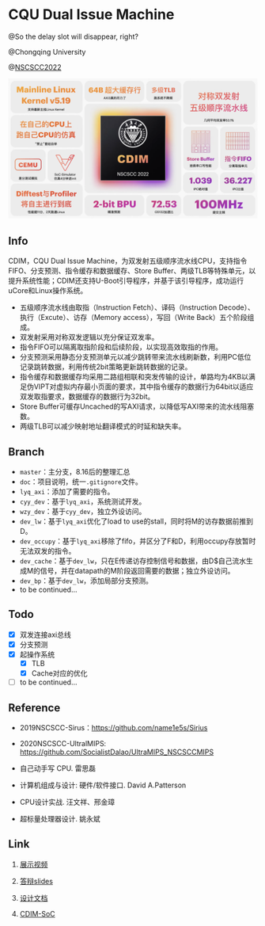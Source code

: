 # CQU Dual Issue Machine

@So the delay slot will disappear, right?

@Chongqing University

@[NSCSCC2022](http://www.nscscc.com/)

![](report/img/summary.png)

## Info

CDIM，CQU Dual Issue Machine，为双发射五级顺序流水线CPU，支持指令FIFO、分支预测、指令缓存和数据缓存、Store Buffer、两级TLB等特殊单元，以提升系统性能；CDIM还支持U-Boot引导程序，并基于该引导程序，成功运行uCore和Linux操作系统。

- 五级顺序流水线由取指（Instruction Fetch）、译码（Instruction Decode）、执行（Excute）、访存（Memory access），写回（Write Back）五个阶段组成。
- 双发射采用对称双发逻辑以充分保证双发率。
- 指令FIFO可以隔离取指阶段和后续阶段，以实现高效取指的作用。
- 分支预测采用静态分支预测单元以减少跳转带来流水线刷新数，利用PC低位记录跳转数据，利用传统2bit策略更新跳转数据的记录。
- 指令缓存和数据缓存均采用二路组相联和突发传输的设计，单路均为4KB以满足伪VIPT对虚拟内存最小页面的要求，其中指令缓存的数据行为64bit以适应双发取指要求，数据缓存的数据行为32bit。
- Store Buffer可缓存Uncached的写AXI请求，以降低写AXI带来的流水线阻塞数。
- 两级TLB可以减少映射地址翻译模式的时延和缺失率。

## Branch

- `master`：主分支，8.16后的整理汇总
- `doc`：项目说明，统一`.gitignore`文件。
- `lyq_axi`：添加了需要的指令。
- `cyy_dev`：基于`lyq_axi`，系统测试开发。
- `wzy_dev`：基于`cyy_dev`，独立外设访问。
- `dev_lw`：基于`lyq_axi`优化了load to use的stall，同时将M的访存数据前推到D。
- `dev_occupy`：基于`lyq_axi`移除了fifo，并区分了F和D，利用occupy存放暂时无法双发的指令。
- `dev_cache`：基于`dev_lw`，只在E传递访存控制信号和数据，由D$自己流水生成M的信号，并在datapath的M阶段返回需要的数据；独立外设访问。
- `dev_bp`：基于`dev_lw`，添加局部分支预测。
- to be continued...

## Todo

- [x] 双发连接axi总线
- [x] 分支预测
- [x] 起操作系统
  - [x] TLB
  - [x] Cache对应的优化
- [ ] to be continued...

## Reference

- 2019NSCSCC-Sirus：https://github.com/name1e5s/Sirius

- 2020NSCSCC-UltralMIPS: https://github.com/SocialistDalao/UltraMIPS_NSCSCCMIPS 

- 自己动手写 CPU. 雷思磊

- 计算机组成与设计: 硬件/软件接口. David A.Patterson

- CPU设计实战. 汪文祥、邢金璋

- 超标量处理器设计. 姚永斌

## Link

1. [展示视频](https://www.bilibili.com/video/BV1gB4y1V7wT)

2. [答辩slides](report/slides.pdf)

3. [设计文档](report/CDIM-2022FinalReport.pdf)

4. [CDIM-SoC](https://github.com/cyyself/CDIM-SoC)